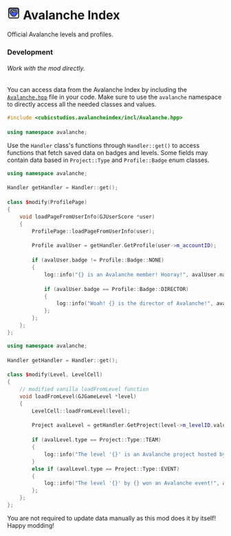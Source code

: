 # <img src="../logo.png" width="30" alt="The mod's logo." /> Avalanche Index
Official Avalanche levels and profiles.

### Development
###### Work with the mod directly.
You can access data from the Avalanche Index by including the [`Avalanche.hpp`](Avalanche.hpp) file in your code. Make sure to use the `avalanche` namespace to directly access all the needed classes and values.

```cpp
#include <cubicstudios.avalancheindex/incl/Avalanche.hpp>

using namespace avalanche;
```

Use the `Handler` class's functions through `Handler::get()` to access functions that fetch saved data on badges and levels. Some fields may contain data based in `Project::Type` and `Profile::Badge` enum classes.

```cpp
using namespace avalanche;

Handler getHandler = Handler::get();

class $modify(ProfilePage)
{
	void loadPageFromUserInfo(GJUserScore *user)
	{
		ProfilePage::loadPageFromUserInfo(user);

		Profile avalUser = getHandler.GetProfile(user->m_accountID);

		if (avalUser.badge != Profile::Badge::NONE)
        {
            log::info("{} is an Avalanche member! Hooray!", avalUser.name);

			if (avalUser.badge == Profile::Badge::DIRECTOR)
			{
				log::info("Woah! {} is the director of Avalanche!", avalUser.name);
			};
        };
	};
};
```

```cpp
using namespace avalanche;

Handler getHandler = Handler::get();

class $modify(Level, LevelCell)
{
	// modified vanilla loadFromLevel function
	void loadFromLevel(GJGameLevel *level)
	{
		LevelCell::loadFromLevel(level);

		Project avalLevel = getHandler.GetProject(level->m_levelID.value());

		if (avalLevel.type == Project::Type::TEAM)
		{
			log::info("The level '{}' is an Avalanche project hosted by {}!", avalLevel.name, avalLevel.host);
		}
		else if (avalLevel.type == Project::Type::EVENT)
		{
			log::info("The level '{}' by {} won an Avalanche event!", avalLevel.name, avalLevel.host);
		};
	};
};
```

You are not required to update data manually as this mod does it by itself! Happy modding!